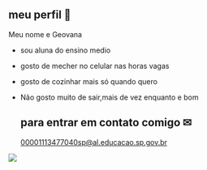 ## meu perfil 🩷
Meu nome e Geovana
- sou aluna do ensino medio  
- gosto de mecher no celular nas horas vagas 
- gosto de cozinhar mais só quando quero
- Não gosto muito de sair,mais de vez enquanto e bom 


  ## para entrar em contato comigo ✉
  00001113477040sp@al.educacao.sp.gov.br
  

![](https://media1.tenor.com/m/OUdMZ_HmK_4AAAAC/i-love-you-love.gif)
